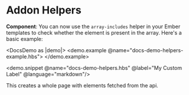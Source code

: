 # Addon Helpers


**Component**: You can now use the `array-includes` helper in your Ember templates to check whether the element is present in the array. Here's a basic example:
   
<DocsDemo as |demo|>
  <demo.example @name="docs-demo-helpers-example.hbs">
    <Addonhelpers />
  </demo.example>

  <demo.snippet @name="docs-demo-helpers.hbs" @label="My Custom Label" @language="markdown"/>
</DocsDemo>

   This creates a whole page with elements fetched from the api.

